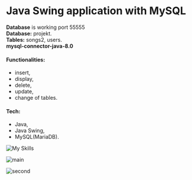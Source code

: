 # Java Swing application with MySQL

<div><b>Database</b> is working port 55555</div>
<div><b>Database:</b> projekt.</div>
<div><b>Tables:</b> songs2, users.</div>
<div><b>mysql-connector-java-8.0</b></div>

<h4>Functionalities:</h4>
<ul>
  <li>insert,</li>
  <li>display,</li>
  <li>delete,</li>
  <li>update,</li>
  <li>change of tables.</li>
</ul>

<h4>Tech:</h4>
<ul>
 <li>Java,</li>
<li>Java Swing,</li>
<li>MySQL(MariaDB).</li>
</ul>

![My Skills](https://skillicons.dev/icons?i=java,mysql)

![main](https://github.com/tchelmecki/text-app-with-mysql/assets/121833733/b9c2b98c-c209-4fe7-aed2-ef24d127cdd6)

![second](https://github.com/tchelmecki/text-app-with-mysql/assets/121833733/36f88110-ab74-41b9-871d-82653d7b961b)
